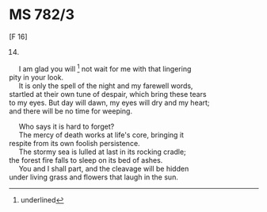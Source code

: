# MS 782/3

[F 16]

14.
&nbsp;&nbsp;&nbsp;&nbsp;&nbsp;I am glad you will [^1] not wait for me with that lingering \
pity in your look. \
&nbsp;&nbsp;&nbsp;&nbsp;&nbsp;It is only the spell of the night and my farewell words, \
startled at their own tune of despair, which bring these tears \
to my eyes. But day will dawn, my eyes will dry and my heart; \
and there will be no time for weeping. 

&nbsp;&nbsp;&nbsp;&nbsp;&nbsp;Who says it is hard to forget? \
&nbsp;&nbsp;&nbsp;&nbsp;&nbsp;The mercy of death works at life's core, bringing it \
respite from its own foolish persistence. \
&nbsp;&nbsp;&nbsp;&nbsp;&nbsp;The stormy sea is lulled at last in its rocking cradle; \
the forest fire falls to sleep on its bed of
ashes. \
&nbsp;&nbsp;&nbsp;&nbsp;&nbsp;You and I shall part, and the cleavage will be hidden \
under living grass and flowers that laugh in the sun. 
[^1]: underlined
